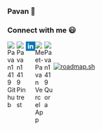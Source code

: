 ### Pavan 👋

  <!-- <samp>
   Hello, I'm <a href="https://meet-pavan.vercel.app/" >Pavan Awagan</a>, a results-driven Full Stack Developer with expertise in .NET, C#, SQL, MVC, and ReactJS. I excel in web development and have knowledge in networking, cyber security, Linux, Bash programming, VMware, and cPanel. As an error solver and problem solver, I thrive on tackling challenges and delivering high-quality solutions. I have experience in developing a ReactJS web application, running a successful blog, and creating small Bash programs for security. I'm also ready to work in a Linux environment. With a passion for continuous learning and improvement, I am committed to staying up-to-date with the latest technologies and best practices. Let's work together to create innovative solutions that drive business success.
  </samp>
</p>
- 🌱 I’m currently learning 
<ul>

<li> ReactJs <img align="left" alt="Pavan1419 Github" width="21px" src="https://cdn.freebiesupply.com/logos/large/2x/react-1-logo-png-transparent.png" />
<li>Nextjs <img align="left" alt="Pavan1419 Github" width="21px" src="https://www.svgrepo.com/show/354113/nextjs-icon.svg" />
<li>Talwind css <img align="left" alt="Pavan1419 Github" width="21px" src="https://res.cloudinary.com/arcjet-media/image/upload/v1608734952/z8hzeszc9eb3sp3vp3qc.jpg" />

</ul> -->

### Connect with me :smiley:

<a href="https://github.com/pavan1419">
<img align="left" alt="Pavan1419 Github" width="21px" src="https://cdn.pixabay.com/photo/2022/01/30/13/33/github-6980894_1280.png" />
</a>
<a href="https://www.pinterest.com/pinperfect1419/">
<img align="left" alt="Pavan1419 Pintrest" width="21px" src="https://upload.wikimedia.org/wikipedia/commons/0/08/Pinterest-logo.png" />
</a>
<a href="https://www.linkedin.com/in/pavan-awagan-891476153/">
<img align="left" alt="Pavan Awagan Linkdin" width="21px" src="https://raw.githubusercontent.com/edent/SuperTinyIcons/099dc12b59179d07d534069bc8551718f786d91a/images/svg/linkedin.svg" /></a>
<a href="/">
<img align="left" alt="Meet-Pavan Vercel App" width="21px" src="https://static.wikia.nocookie.net/logopedia/images/a/a7/Vercel_favicon.svg/revision/latest?cb=20221026155821" />
</a>
<a href="https://www.quora.com/profile/Pavan1419">
  <img align="left" alt="Pavan1419 Quora" width="21px" src="https://raw.githubusercontent.com/FortAwesome/Font-Awesome/1147d199a35293b391152ee85e2d30988439157f/svgs/brands/quora.svg" />
</a><br/><br/>
<p align="center">

<!--
**pavan1419/pavan1419** is a ✨ _special_ ✨ repository because its `README.md` (this file) appears on your GitHub profile.

Here are some ideas to get you started:

- 🔭 I’m currently working on ...
- 🌱 I’m currently learning ...
- 👯 I’m looking to collaborate on ...
- 🤔 I’m looking for help with ...
- 💬 Ask me about ...
- 📫 How to reach me: ...
- 😄 Pronouns: ...
- ⚡ Fun fact: ...
-->
[![roadmap.sh](https://roadmap.sh/card/wide/66d5c2ac553501e3c3b44a45?variant=dark)](https://roadmap.sh)

